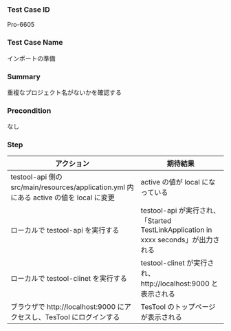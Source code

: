 ### Test Case ID
Pro-6605

### Test Case Name
インポートの準備

### Summary
重複なプロジェクト名がないかを確認する

### Precondition
なし

### Step
| アクション      | 期待結果            |
|------------|-----------------|
| testool-api 側の src/main/resources/application.yml 内にある active の値を local に変更 | active の値が local になっている |
| ローカルで testool-api を実行する | testool-api が実行され、「Started TestLinkApplication in xxxx seconds」が出力される |
| ローカルで testool-clinet を実行する | testool-clinet が実行され、http://localhost:9000 と表示される |
| ブラウザで http://localhost:9000 にアクセスし、TesTool にログインする | TesTool のトップページが表示される |
